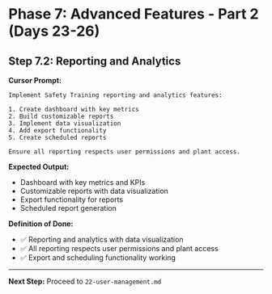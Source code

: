 # Phase 7: Advanced Features - Part 2 (Days 23-26)

## Step 7.2: Reporting and Analytics

**Cursor Prompt:**

```
Implement Safety Training reporting and analytics features:

1. Create dashboard with key metrics
2. Build customizable reports
3. Implement data visualization
4. Add export functionality
5. Create scheduled reports

Ensure all reporting respects user permissions and plant access.
```

**Expected Output:**

- Dashboard with key metrics and KPIs
- Customizable reports with data visualization
- Export functionality for reports
- Scheduled report generation

**Definition of Done:**

- ✅ Reporting and analytics with data visualization
- ✅ All reporting respects user permissions and plant access
- ✅ Export and scheduling functionality working

---

**Next Step:** Proceed to `22-user-management.md`